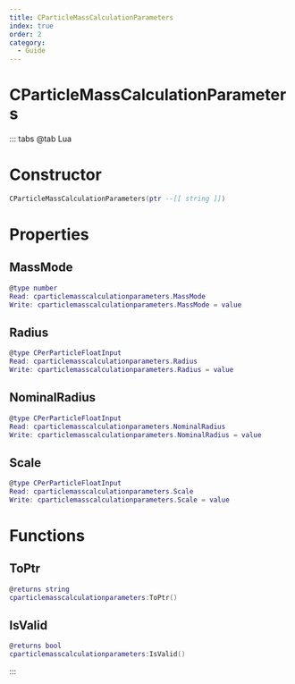 ```yaml
---
title: CParticleMassCalculationParameters
index: true
order: 2
category:
  - Guide
---
```


# CParticleMassCalculationParameters

::: tabs
@tab Lua
# Constructor
```lua
CParticleMassCalculationParameters(ptr --[[ string ]])
```
# Properties
## MassMode 
```lua
@type number
Read: cparticlemasscalculationparameters.MassMode
Write: cparticlemasscalculationparameters.MassMode = value
```
## Radius 
```lua
@type CPerParticleFloatInput
Read: cparticlemasscalculationparameters.Radius
Write: cparticlemasscalculationparameters.Radius = value
```
## NominalRadius 
```lua
@type CPerParticleFloatInput
Read: cparticlemasscalculationparameters.NominalRadius
Write: cparticlemasscalculationparameters.NominalRadius = value
```
## Scale 
```lua
@type CPerParticleFloatInput
Read: cparticlemasscalculationparameters.Scale
Write: cparticlemasscalculationparameters.Scale = value
```
# Functions
## ToPtr
```lua
@returns string
cparticlemasscalculationparameters:ToPtr()
```
## IsValid
```lua
@returns bool
cparticlemasscalculationparameters:IsValid()
```

:::